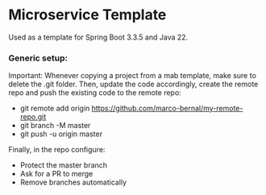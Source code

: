 # Microservice Template

Used as a template for Spring Boot 3.3.5 and Java 22.

### Generic setup:
Important: Whenever copying a project from a mab template, make sure to delete the .git folder.
Then, update the code accordingly, create the remote repo and push the existing code to the remote repo:
* git remote add origin https://github.com/marco-bernal/my-remote-repo.git
* git branch -M master
* git push -u origin master

Finally, in the repo configure:
* Protect the master branch
* Ask for a PR to merge
* Remove branches automatically